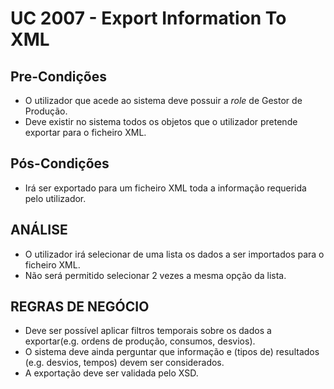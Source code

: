 # UC 2007 - Export Information To XML #

## Pre-Condições ##

* O utilizador que acede ao sistema deve possuir a *role* de Gestor de Produção.
* Deve existir no sistema todos os objetos que o utilizador pretende exportar para o ficheiro XML.

## Pós-Condições ##

* Irá ser exportado para um ficheiro XML toda a informação requerida pelo utilizador.

## ANÁLISE ##

* O utilizador irá selecionar de uma lista os dados a ser importados para o ficheiro XML.
* Não será permitido selecionar 2 vezes a mesma opção da lista.
  
## REGRAS DE NEGÓCIO ##

* Deve ser possível aplicar filtros temporais sobre os dados a exportar(e.g. ordens de produção, consumos, desvios). 
* O sistema deve ainda perguntar que informação e (tipos de) resultados (e.g. desvios, tempos) devem ser considerados.
* A exportação deve ser validada pelo XSD.